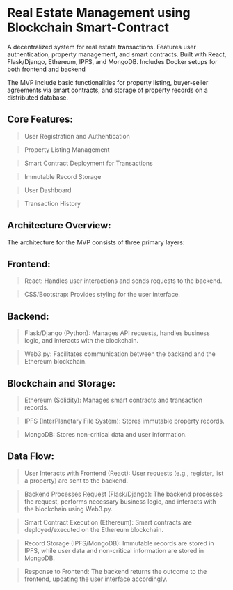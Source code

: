 # Real Estate Management using Blockchain Smart-Contract
A decentralized system for real estate transactions. Features user authentication, property management, and smart contracts. Built with React, Flask/Django, Ethereum, IPFS, and MongoDB. Includes Docker setups for both frontend and backend

The MVP include basic functionalities for property listing, buyer-seller agreements via smart contracts, and storage of property records on a distributed database.
## Core Features:
> User Registration and Authentication

> Property Listing Management

> Smart Contract Deployment for Transactions

> Immutable Record Storage

> User Dashboard

> Transaction History

## Architecture Overview:
The architecture for the MVP consists of three primary layers:

## Frontend:
> React: Handles user interactions and sends requests to the backend.

> CSS/Bootstrap: Provides styling for the user interface.

## Backend:
> Flask/Django (Python): Manages API requests, handles business logic, and interacts with the blockchain.

> Web3.py: Facilitates communication between the backend and the Ethereum blockchain.

## Blockchain and Storage:
> Ethereum (Solidity): Manages smart contracts and transaction records.

> IPFS (InterPlanetary File System): Stores immutable property records.

> MongoDB: Stores non-critical data and user information.

## Data Flow:
> User Interacts with Frontend (React): User requests (e.g., register, list a property) are sent to the backend.

> Backend Processes Request (Flask/Django): The backend processes the request, performs necessary business logic, and interacts with the blockchain using Web3.py.

> Smart Contract Execution (Ethereum): Smart contracts are deployed/executed on the Ethereum blockchain.

> Record Storage (IPFS/MongoDB): Immutable records are stored in IPFS, while user data and non-critical information are stored in MongoDB.

> Response to Frontend: The backend returns the outcome to the frontend, updating the user interface accordingly.
